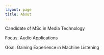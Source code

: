 ```yaml
---
layout: page
title: About
---
```

Candidate of MSc in Media Technology

Focus: Audio Applications

Goal: Gaining Experience in Machine Listening
